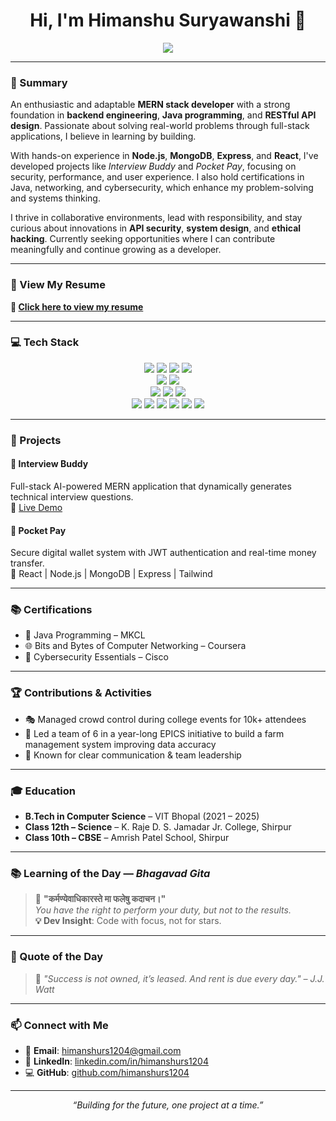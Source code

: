 <h1 align="center">Hi, I'm Himanshu Suryawanshi 👋</h1>
<p align="center">
  <img src="https://readme-typing-svg.herokuapp.com?font=Fira+Code&pause=1000&color=00A1D6&center=true&vCenter=true&width=450&lines=MERN+Stack;Backend+Developer;Cybersecurity+Explorer;Java+%7C+Node.js+%7C+React+%7C+MongoDB" />
</p>

---

### 🧾 Summary

An enthusiastic and adaptable **MERN stack developer** with a strong foundation in **backend engineering**, **Java programming**, and **RESTful API design**. Passionate about solving real-world problems through full-stack applications, I believe in learning by building.

With hands-on experience in **Node.js**, **MongoDB**, **Express**, and **React**, I've developed projects like *Interview Buddy* and *Pocket Pay*, focusing on security, performance, and user experience. I also hold certifications in Java, networking, and cybersecurity, which enhance my problem-solving and systems thinking.

I thrive in collaborative environments, lead with responsibility, and stay curious about innovations in **API security**, **system design**, and **ethical hacking**. Currently seeking opportunities where I can contribute meaningfully and continue growing as a developer.

---

### 📄 View My Resume

**📌 [Click here to view my resume](https://drive.google.com/file/d/1u9vxzPxWrWVCdqqp3R6xEp_VmqvFYU_v/view?usp=drive_link)**  


---

### 💻 Tech Stack

<div align="center">

<!-- Programming Languages -->
<img src="https://img.shields.io/badge/Java-orange?style=for-the-badge&logo=java&logoColor=white" />
<img src="https://img.shields.io/badge/JavaScript-F7DF1E?style=for-the-badge&logo=javascript&logoColor=black" />
<img src="https://img.shields.io/badge/HTML5-E34F26?style=for-the-badge&logo=html5&logoColor=white" />
<img src="https://img.shields.io/badge/CSS3-1572B6?style=for-the-badge&logo=css3&logoColor=white" />

<!-- Frontend & Styling -->
<br />
<img src="https://img.shields.io/badge/React-20232A?style=for-the-badge&logo=react&logoColor=61DAFB" />
<img src="https://img.shields.io/badge/TailwindCSS-38B2AC?style=for-the-badge&logo=tailwindcss&logoColor=white" />

<!-- Backend -->
<br />
<img src="https://img.shields.io/badge/Node.js-339933?style=for-the-badge&logo=node.js&logoColor=white" />
<img src="https://img.shields.io/badge/Express.js-000000?style=for-the-badge&logo=express&logoColor=white" />
<img src="https://img.shields.io/badge/REST%20API-6DB33F?style=for-the-badge&logo=swagger&logoColor=white" />

<!-- Database & Tools -->
<br />
<img src="https://img.shields.io/badge/MongoDB-4EA94B?style=for-the-badge&logo=mongodb&logoColor=white" />
<img src="https://img.shields.io/badge/MySQL-00758F?style=for-the-badge&logo=mysql&logoColor=white" />
<img src="https://img.shields.io/badge/JWT-black?style=for-the-badge&logo=jsonwebtokens&logoColor=white" />
<img src="https://img.shields.io/badge/Postman-FF6C37?style=for-the-badge&logo=postman&logoColor=white" />
<img src="https://img.shields.io/badge/Git-F05032?style=for-the-badge&logo=git&logoColor=white" />
<img src="https://img.shields.io/badge/VS%20Code-007ACC?style=for-the-badge&logo=visualstudiocode&logoColor=white" />

</div>

---

### 🚀 Projects

#### 🧠 Interview Buddy  
Full-stack AI-powered MERN application that dynamically generates technical interview questions.  
🔗 [Live Demo](https://interview-buddy-iv31.vercel.app/)

#### 💸 Pocket Pay  
Secure digital wallet system with JWT authentication and real-time money transfer.  
📌 React | Node.js | MongoDB | Express | Tailwind

---

### 📚 Certifications

- 📜 Java Programming – MKCL  
- 🌐 Bits and Bytes of Computer Networking – Coursera  
- 🔐 Cybersecurity Essentials – Cisco

---

### 🏆 Contributions & Activities

- 🎭 Managed crowd control during college events for 10k+ attendees
- 🌾 Led a team of 6 in a year-long EPICS initiative to build a farm management system improving data accuracy
- 🤝 Known for clear communication & team leadership

---

### 🎓 Education

- **B.Tech in Computer Science** – VIT Bhopal (2021 – 2025)  
- **Class 12th – Science** – K. Raje D. S. Jamadar Jr. College, Shirpur  
- **Class 10th – CBSE** – Amrish Patel School, Shirpur

---

### 📚 Learning of the Day — *Bhagavad Gita*

> 📿 **"कर्मण्येवाधिकारस्ते मा फलेषु कदाचन।"**  
> _You have the right to perform your duty, but not to the results._  
> **💡 Dev Insight**: Code with focus, not for stars.

---

### 💬 Quote of the Day

> 🌟 _"Success is not owned, it’s leased. And rent is due every day." – J.J. Watt_

---

### 📫 Connect with Me

- 📧 **Email**: [himanshurs1204@gmail.com](mailto:himanshurs1204@gmail.com)  
- 💼 **LinkedIn**: [linkedin.com/in/himanshurs1204](https://www.linkedin.com/in/himanshurs1204)  
- 💻 **GitHub**: [github.com/himanshurs1204](https://github.com/himanshurs1204)

---

<p align="center">
  <em>“Building for the future, one project at a time.”</em>
</p>
